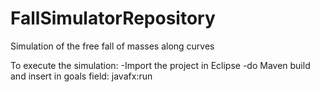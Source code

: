 # FallSimulatorRepository
Simulation of the free fall of masses along curves

To execute the simulation: 
-Import the project in Eclipse 
-do Maven build and insert in goals field: javafx:run
